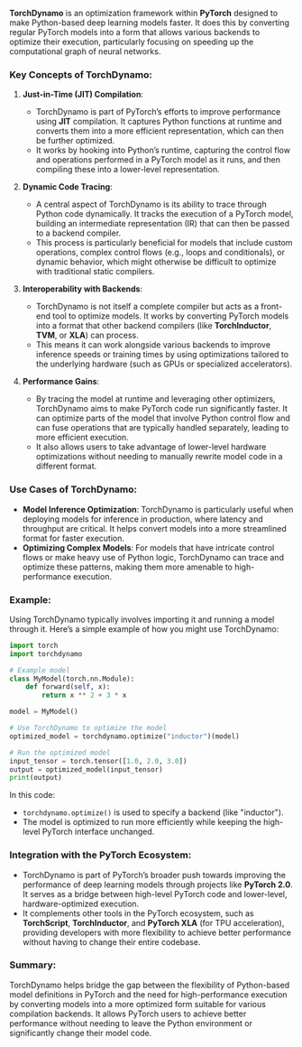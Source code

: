**TorchDynamo** is an optimization framework within **PyTorch** designed to make Python-based deep learning models faster. It does this by converting regular PyTorch models into a form that allows various backends to optimize their execution, particularly focusing on speeding up the computational graph of neural networks.

### Key Concepts of TorchDynamo:
1. **Just-in-Time (JIT) Compilation**:
   - TorchDynamo is part of PyTorch’s efforts to improve performance using **JIT** compilation. It captures Python functions at runtime and converts them into a more efficient representation, which can then be further optimized.
   - It works by hooking into Python’s runtime, capturing the control flow and operations performed in a PyTorch model as it runs, and then compiling these into a lower-level representation.

2. **Dynamic Code Tracing**:
   - A central aspect of TorchDynamo is its ability to trace through Python code dynamically. It tracks the execution of a PyTorch model, building an intermediate representation (IR) that can then be passed to a backend compiler.
   - This process is particularly beneficial for models that include custom operations, complex control flows (e.g., loops and conditionals), or dynamic behavior, which might otherwise be difficult to optimize with traditional static compilers.

3. **Interoperability with Backends**:
   - TorchDynamo is not itself a complete compiler but acts as a front-end tool to optimize models. It works by converting PyTorch models into a format that other backend compilers (like **TorchInductor**, **TVM**, or **XLA**) can process.
   - This means it can work alongside various backends to improve inference speeds or training times by using optimizations tailored to the underlying hardware (such as GPUs or specialized accelerators).

4. **Performance Gains**:
   - By tracing the model at runtime and leveraging other optimizers, TorchDynamo aims to make PyTorch code run significantly faster. It can optimize parts of the model that involve Python control flow and can fuse operations that are typically handled separately, leading to more efficient execution.
   - It also allows users to take advantage of lower-level hardware optimizations without needing to manually rewrite model code in a different format.

### Use Cases of TorchDynamo:
- **Model Inference Optimization**: TorchDynamo is particularly useful when deploying models for inference in production, where latency and throughput are critical. It helps convert models into a more streamlined format for faster execution.
- **Optimizing Complex Models**: For models that have intricate control flows or make heavy use of Python logic, TorchDynamo can trace and optimize these patterns, making them more amenable to high-performance execution.

### Example:
Using TorchDynamo typically involves importing it and running a model through it. Here’s a simple example of how you might use TorchDynamo:

```python
import torch
import torchdynamo

# Example model
class MyModel(torch.nn.Module):
    def forward(self, x):
        return x ** 2 + 3 * x

model = MyModel()

# Use TorchDynamo to optimize the model
optimized_model = torchdynamo.optimize("inductor")(model)

# Run the optimized model
input_tensor = torch.tensor([1.0, 2.0, 3.0])
output = optimized_model(input_tensor)
print(output)
```

In this code:
- `torchdynamo.optimize()` is used to specify a backend (like "inductor").
- The model is optimized to run more efficiently while keeping the high-level PyTorch interface unchanged.

### Integration with the PyTorch Ecosystem:
- TorchDynamo is part of PyTorch’s broader push towards improving the performance of deep learning models through projects like **PyTorch 2.0**. It serves as a bridge between high-level PyTorch code and lower-level, hardware-optimized execution.
- It complements other tools in the PyTorch ecosystem, such as **TorchScript**, **TorchInductor**, and **PyTorch XLA** (for TPU acceleration), providing developers with more flexibility to achieve better performance without having to change their entire codebase.

### Summary:
TorchDynamo helps bridge the gap between the flexibility of Python-based model definitions in PyTorch and the need for high-performance execution by converting models into a more optimized form suitable for various compilation backends. It allows PyTorch users to achieve better performance without needing to leave the Python environment or significantly change their model code.
